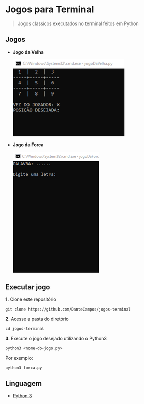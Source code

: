 # Jogos para Terminal
> Jogos classícos executados no terminal feitos em Python

## Jogos

- **Jogo da Velha**

    <img src="https://github.com/matheusfelipeog/jogos-terminal/blob/master/Jogo%20da%20Velha/velha.gif" width="350px" /> 
    
- **Jogo da Forca**

    <img src="https://github.com/matheusfelipeog/jogos-terminal/blob/master/Jogo%20da%20Forca/forca.gif" width="270px" />
    
## Executar jogo
   **1.** Clone este repositório
```
git clone https://github.com/DanteCampos/jogos-terminal
```
      
   **2.** Acesse a pasta do diretório
```
cd jogos-terminal
```
   **3.** Execute o jogo desejado utilizando o Python3
```
python3 <nome-do-jogo.py>
```

Por exemplo:
```
python3 forca.py
```
## Linguagem
   - [Python 3](https://www.python.org/downloads/)
